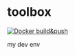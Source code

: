 # toolbox

[![Docker build&push](https://github.com/akriaueno/toolbox/workflows/Docker%20build&push/badge.svg?branch=master)](https://github.com/akriaueno/toolbox/actions)

my dev env

